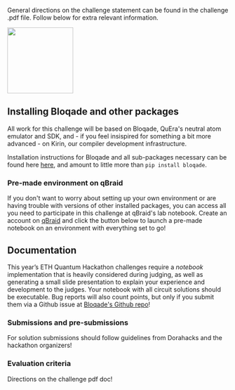 General directions on the challenge statement can be found in the challenge .pdf file. Follow below for extra relevant information.

[<img src="https://qbraid-static.s3.amazonaws.com/logos/Launch_on_qBraid_white.png" width="150">](https://account.qbraid.com?gitHubUrl=https://github.com/QuEraComputing/ETH_Qhack.git&utm_source=github&utm_campaign=quera&redirectUrl=README.md&envId=eth_qh_9h3ojh)

## Installing Bloqade and other packages 

All work for this challenge will be based on Bloqade, QuEra's neutral atom emulator and SDK, and - if you feel insispired for something a bit more advanced - on Kirin, our compiler development infrastructure.

Installation instructions for Bloqade and all sub-packages necessary can be found here [here](https://bloqade.quera.com/latest/), and amount to little more than `pip install bloqade`. 

### Pre-made environment on qBraid

If you don't want to worry about setting up your own environment or are having trouble with versions of other installed packages, you can access all you need to participate in this challenge at qBraid's lab notebook. Create an account on [qBraid](https://www.qbraid.com/) and click the button below to launch a pre-made notebook on an environment with everything set to go!


## Documentation

This year’s ETH Quantum Hackathon challenges require a _notebook_ implementation that is heavily considered during judging, as well as generating a small slide presentation to explain your experience and development to the judges. Your notebook with all circuit solutions should be executable. Bug reports will also count points, but only if you submit them via a Github issue at [Bloqade's Github repo](https://github.com/QuEraComputing/bloqade-circuit)!

### Submissions and pre-submissions

For solution submissions should follow guidelines from Dorahacks and the hackathon organizers!

### Evaluation criteria

Directions on the challenge pdf doc!
